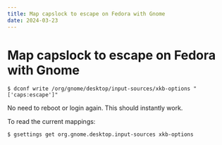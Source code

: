 ```yaml
---
title: Map capslock to escape on Fedora with Gnome
date: 2024-03-23
---
```


# Map capslock to escape on Fedora with Gnome

```shell
$ dconf write /org/gnome/desktop/input-sources/xkb-options "['caps:escape']"
```

No need to reboot or login again. This should instantly work.

To read the current mappings:

```shell
$ gsettings get org.gnome.desktop.input-sources xkb-options
```
